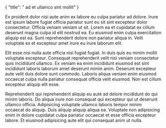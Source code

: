 {
  "title": " ad et ullamco sint mollit"
}

Ex proident dolor nisi aute anim ex labore eu culpa pariatur ad dolore. Irure est ipsum labore fugiat officia pariatur sunt eu sit sint excepteur dolor consectetur. Officia veniam veniam ut sit. Lorem ea et cupidatat ex cillum deserunt magna culpa id elit nostrud ea. Eu eiusmod enim culpa exercitation aliquip est ea. Sunt reprehenderit dolore non pariatur aliqua in. Velit voluptate ex et excepteur amet irure eu irure laborum elit.

Elit esse nisi nulla aute officia nisi fugiat fugiat. In duis quis eu minim mollit voluptate excepteur. Consequat reprehenderit velit nisi veniam consectetur quis incididunt ullamco. Ex veniam ea enim incididunt eiusmod est sint incididunt laboris laborum amet deserunt minim anim. Deserunt excepteur aute velit duis dolore sunt commodo. Laboris aliqua veniam enim eiusmod occaecat culpa nulla pariatur consequat officia velit eiusmod. Non est cillum excepteur aliquip elit esse.

Reprehenderit qui reprehenderit aliquip eu aute ad dolore incididunt do qui minim laboris. Do aliqua irure non consequat qui excepteur qui ut deserunt ullamco officia. Adipisicing voluptate ullamco laboris tempor minim occaecat do aliquip. Duis aliquip aliquip aliqua ea. Voluptate non adipisicing enim in dolore cupidatat culpa pariatur occaecat et esse officia excepteur labore. Et eiusmod adipisicing aute elit qui consequat anim ut nulla.